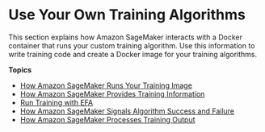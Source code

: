 # Use Your Own Training Algorithms<a name="your-algorithms-training-algo"></a>

This section explains how Amazon SageMaker interacts with a Docker container that runs your custom training algorithm\. Use this information to write training code and create a Docker image for your training algorithms\. 

**Topics**
+ [How Amazon SageMaker Runs Your Training Image](your-algorithms-training-algo-dockerfile.md)
+ [How Amazon SageMaker Provides Training Information](your-algorithms-training-algo-running-container.md)
+ [Run Training with EFA](your-algorithms-training-efa.md)
+ [How Amazon SageMaker Signals Algorithm Success and Failure](your-algorithms-training-signal-success-failure.md)
+ [How Amazon SageMaker Processes Training Output](your-algorithms-training-algo-output.md)